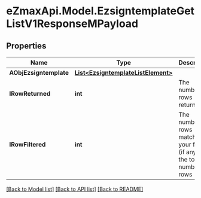 
# eZmaxApi.Model.EzsigntemplateGetListV1ResponseMPayload

## Properties

Name | Type | Description | Notes
------------ | ------------- | ------------- | -------------
**AObjEzsigntemplate** | [**List&lt;EzsigntemplateListElement&gt;**](EzsigntemplateListElement.md) |  | 
**IRowReturned** | **int** | The number of rows returned | 
**IRowFiltered** | **int** | The number of rows matching your filters (if any) or the total number of rows | 

[[Back to Model list]](../README.md#documentation-for-models)
[[Back to API list]](../README.md#documentation-for-api-endpoints)
[[Back to README]](../README.md)

